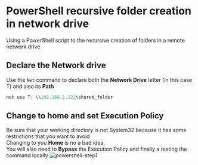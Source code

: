 # PowerShell recursive folder creation in network drive
Using a PowerShell script to the recursive creation of folders in a remote network drive
## Declare the Network drive
Use the `Net` command to declare both the **Network Drive** letter (in this case T) and also its **Path**<br>
```powershell
net use T: \\192.168.1.122\shared_folder
```
## Change to home and set Execution Policy
Be sure that your working directory is not System32 because it has some restrictions that you want to avoid<br>
Changing to you **Home** is no a bad idea,<br>
You will also need to **Bypass** the Execution Policy and finally a testing the command locally 
![powershell-step1](https://github.com/danielurra/PowerShell-recursive-folder-creation-in-network-drive/assets/51704179/27abee11-cf87-4c91-9e90-dcddf32a2d73)<br>
